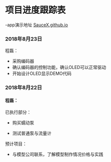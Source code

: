# 项目进度跟踪表
-app演示地址 [SauceX.github.io](SauceX.github.io)

### 2018年8月23日

程磊：

* 采购编码器
* 确认编码器的控制功能，确认OLED可以正常驱动
* 开始设计OLED显示DEMO代码

### 2018年8月22日

#### 程磊：

已执行部分：

* 购买蠕动泵

* 测试普通泵与流量计  

预计项目：

* 与模型公司联系，了解模型制作情况价格与实践



